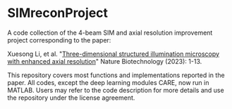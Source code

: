 # SIMreconProject

A code collection of the 4-beam SIM and axial resolution improvement project corresponding to the paper:

Xuesong Li, et al. "[Three-dimensional structured illumination microscopy with enhanced axial resolution](https://www.nature.com/articles/s41587-022-01651-1)" Nature Biotechnology (2023): 1-13.

This repository covers most functions and implementations reported in the paper. All codes, except the deep learning modules CARE, now run in MATLAB. Users may refer to the code description for more details and use the repository under the license agreement.

